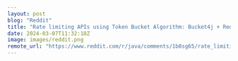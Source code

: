```yaml
---
layout: post
blog: "Reddit"
title: "Rate limiting APIs using Token Bucket Algorithm: Bucket4j + Redis + Spring Security"
date: 2024-03-07T11:32:18Z
image: images/reddit.png
remote_url: "https://www.reddit.com/r/java/comments/1b8sg65/rate_limiting_apis_using_token_bucket_algorithm/"
---
```

